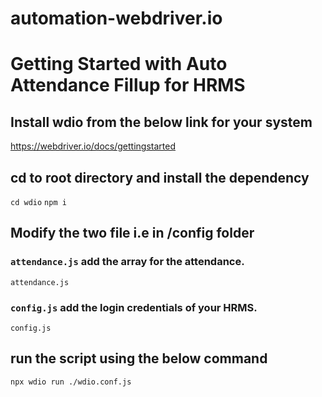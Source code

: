 # automation-webdriver.io
# Getting Started with Auto Attendance Fillup for HRMS

## Install wdio from the below link for your system
https://webdriver.io/docs/gettingstarted    


## cd to root directory and install the dependency
 `cd wdio`
 `npm i`


## Modify the two file i.e in /config folder
### `attendance.js` add the array for the attendance.
 `attendance.js`

### `config.js` add the login credentials of your HRMS. 
`config.js`

## run the script using the below command
`npx wdio run ./wdio.conf.js`
